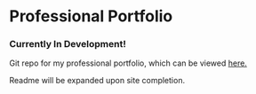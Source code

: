 # Professional Portfolio

### Currently In Development!

Git repo for my professional portfolio, which can be viewed [here.](http://eightnine.co/smith-dev/#/)

Readme will be expanded upon site completion.
